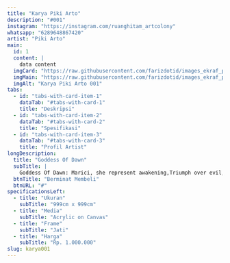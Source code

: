 ```yaml
---
title: "Karya Piki Arto"
description: "#001"
instagram: "https://instagram.com/ruanghitam_artcolony"
whatsapp: "6289648867420"
artist: "Piki Arto"
main:
  id: 1
  content: |
    data content
  imgCard: "https://raw.githubusercontent.com/farizdotid/images_ekraf_pwk/main/purwarupa/compressed/057_piki.jpg"
  imgMain: "https://raw.githubusercontent.com/farizdotid/images_ekraf_pwk/main/purwarupa/compressed/057_piki.jpg"
  imgAlt: "Karya Piki Arto 001"
tabs:
  - id: "tabs-with-card-item-1"
    dataTab: "#tabs-with-card-1"
    title: "Deskripsi"
  - id: "tabs-with-card-item-2"
    dataTab: "#tabs-with-card-2"
    title: "Spesifikasi"
  - id: "tabs-with-card-item-3"
    dataTab: "#tabs-with-card-3"
    title: "Profil Artist"
longDescription:
  title: "Goddess Of Dawn"
  subTitle: |
    Goddess Of Dawn: Marici, she represent awakening,Triumph over evil,and victory inthe face of extreme hardship. She Is depicted as the goddess of dawn or light, a healer, or the one who seems enligtenment of all beings.
  btnTitle: "Berminat Membeli"
  btnURL: "#"
specificationsLeft:
  - title: "Ukuran"
    subTitle: "999cm x 999cm"
  - title: "Media"
    subTitle: "Acrylic on Canvas"
  - title: "Frame"
    subTitle: "Jati"
  - title: "Harga"
    subTitle: "Rp. 1.000.000"
slug: karya001  
---
```

